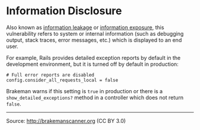 # Information Disclosure

Also known as [information leakage][0] or [information exposure][1], this vulnerability refers to system or internal information (such as debugging output, stack traces, error messages, etc.) which is displayed to an end user.

For example, Rails provides detailed exception reports by default in the development environment, but it is turned off by default in production:

    # Full error reports are disabled
    config.consider_all_requests_local = false


Brakeman warns if this setting is `true` in production or there is a `show_detailed_exceptions?` method in a controller which does not return `false`.

---
Source: http://brakemanscanner.org (CC BY 3.0)

[0]: https://www.owasp.org/index.php/Information_Leakage
[1]: http://cwe.mitre.org/data/definitions/200.html
